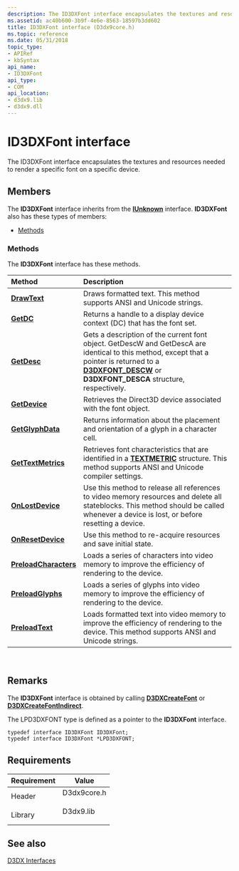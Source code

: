 ```yaml
---
description: The ID3DXFont interface encapsulates the textures and resources needed to render a specific font on a specific device.
ms.assetid: ac40b600-3b9f-4e6e-8563-18597b3dd602
title: ID3DXFont interface (D3dx9core.h)
ms.topic: reference
ms.date: 05/31/2018
topic_type: 
- APIRef
- kbSyntax
api_name: 
- ID3DXFont
api_type: 
- COM
api_location: 
- d3dx9.lib
- d3dx9.dll
---
```


# ID3DXFont interface

The ID3DXFont interface encapsulates the textures and resources needed to render a specific font on a specific device.

## Members

The **ID3DXFont** interface inherits from the [**IUnknown**](/windows/win32/api/unknwn/nn-unknwn-iunknown) interface. **ID3DXFont** also has these types of members:

-   [Methods](#methods)

### Methods

The **ID3DXFont** interface has these methods.



| Method                                                    | Description                                                                                                                                                                                                                                   |
|:----------------------------------------------------------|:----------------------------------------------------------------------------------------------------------------------------------------------------------------------------------------------------------------------------------------------|
| [**DrawText**](id3dxfont--drawtext.md)                   | Draws formatted text. This method supports ANSI and Unicode strings.<br/>                                                                                                                                                               |
| [**GetDC**](id3dxfont--getdc.md)                         | Returns a handle to a display device context (DC) that has the font set.<br/>                                                                                                                                                           |
| [**GetDesc**](id3dxfont--getdesc.md)                     | Gets a description of the current font object. GetDescW and GetDescA are identical to this method, except that a pointer is returned to a [**D3DXFONT\_DESCW**](d3dxfont-desc.md) or **D3DXFONT\_DESCA** structure, respectively.<br/> |
| [**GetDevice**](id3dxfont--getdevice.md)                 | Retrieves the Direct3D device associated with the font object.<br/>                                                                                                                                                                     |
| [**GetGlyphData**](id3dxfont--getglyphdata.md)           | Returns information about the placement and orientation of a glyph in a character cell.<br/>                                                                                                                                            |
| [**GetTextMetrics**](id3dxfont--gettextmetrics.md)       | Retrieves font characteristics that are identified in a [**TEXTMETRIC**](/windows/win32/api/wingdi/ns-wingdi-textmetrica) structure. This method supports ANSI and Unicode compiler settings.<br/>                                                                       |
| [**OnLostDevice**](id3dxfont--onlostdevice.md)           | Use this method to release all references to video memory resources and delete all stateblocks. This method should be called whenever a device is lost, or before resetting a device.<br/>                                              |
| [**OnResetDevice**](id3dxfont--onresetdevice.md)         | Use this method to re-acquire resources and save initial state.<br/>                                                                                                                                                                    |
| [**PreloadCharacters**](id3dxfont--preloadcharacters.md) | Loads a series of characters into video memory to improve the efficiency of rendering to the device.<br/>                                                                                                                               |
| [**PreloadGlyphs**](id3dxfont--preloadglyphs.md)         | Loads a series of glyphs into video memory to improve the efficiency of rendering to the device.<br/>                                                                                                                                   |
| [**PreloadText**](id3dxfont--preloadtext.md)             | Loads formatted text into video memory to improve the efficiency of rendering to the device. This method supports ANSI and Unicode strings.<br/>                                                                                        |



 

## Remarks

The **ID3DXFont** interface is obtained by calling [**D3DXCreateFont**](d3dxcreatefont.md) or [**D3DXCreateFontIndirect**](d3dxcreatefontindirect.md).

The LPD3DXFONT type is defined as a pointer to the **ID3DXFont** interface.


```
typedef interface ID3DXFont ID3DXFont;
typedef interface ID3DXFont *LPD3DXFONT;
```



## Requirements



| Requirement | Value |
|--------------------|----------------------------------------------------------------------------------------|
| Header<br/>  | <dl> <dt>D3dx9core.h</dt> </dl> |
| Library<br/> | <dl> <dt>D3dx9.lib</dt> </dl>   |



## See also

<dl> <dt>

[D3DX Interfaces](dx9-graphics-reference-d3dx-interfaces.md)
</dt> </dl>

 

 
